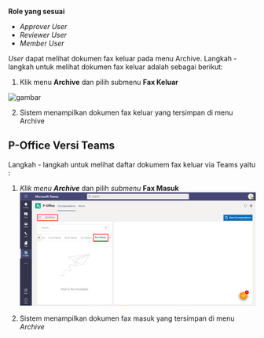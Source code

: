 **Role yang sesuai**

- *Approver User*
- *Reviewer User*
- *Member User*

*User* dapat melihat dokumen fax keluar pada menu Archive. Langkah - langkah untuk melihat dokumen fax keluar adalah sebagai berikut:

1. Klik menu **Archive** dan pilih submenu **Fax Keluar**

![gambar](SC_Archive/AR05.png)

2. Sistem menampilkan dokumen fax keluar yang tersimpan di menu Archive


## **P-Office Versi Teams**

Langkah - langkah untuk melihat daftar dokumem fax keluar via Teams yaitu :


 1. _Klik menu **Archive**_ dan pilih _submenu_ **Fax Masuk**
 ![gambar](Archive/AR_Teams/AR04.png)

 2.  Sistem menampilkan dokumen fax masuk yang tersimpan di menu _Archive_








